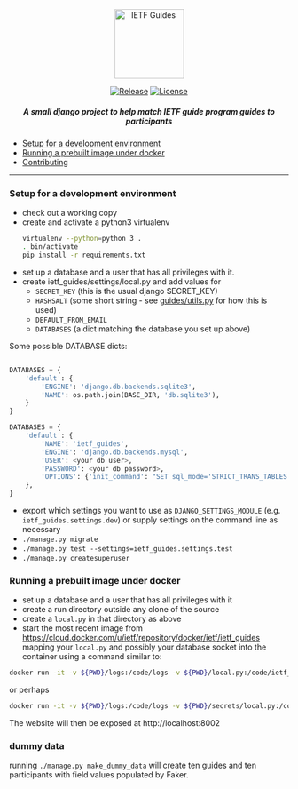 <div align="center">
    
<img src="https://raw.githubusercontent.com/ietf-tools/common/main/assets/logos/ietf-guides.svg" alt="IETF Guides" height="125" />
    
[![Release](https://img.shields.io/github/release/ietf-tools/ietf-guides.svg?style=flat&maxAge=600)](https://github.com/ietf-tools/ietf-guides/releases)
[![License](https://img.shields.io/github/license/ietf-tools/ietf-guides)](https://github.com/ietf-tools/ietf-guides/blob/main/LICENSE)
<!-- [![Open in Visual Studio Code](https://open.vscode.dev/badges/open-in-vscode.svg)](https://open.vscode.dev/ietf-tools/ietf-guides) -->
    
##### A small django project to help match IETF guide program guides to participants
    
</div>

- [Setup for a development environment](#setup-for-a-development-environment)
- [Running a prebuilt image under docker](#running-a-prebuilt-image-under-docker)
- [Contributing](https://github.com/ietf-tools/.github/blob/main/CONTRIBUTING.md)

---

### Setup for a development environment
* check out a working copy
* create and activate a python3 virtualenv
  ```bash
  virtualenv --python=python 3 .
  . bin/activate
  pip install -r requirements.txt
  ```
* set up a database and a user that has all privileges with it.
* create ietf_guides/settings/local.py and add values for
  - `SECRET_KEY`   (this is the usual django SECRET_KEY)
  - `HASHSALT`     (some short string - see [guides/utils.py](guides/utils.py) for how this is used)
  - `DEFAULT_FROM_EMAIL`
  - `DATABASES`    (a dict matching the database you set up above)

Some possible DATABASE dicts:
```python

DATABASES = {
    'default': {
        'ENGINE': 'django.db.backends.sqlite3',
        'NAME': os.path.join(BASE_DIR, 'db.sqlite3'),
    }
}

DATABASES = {
    'default': {
        'NAME': 'ietf_guides',
        'ENGINE': 'django.db.backends.mysql',
        'USER': <your db user>,
        'PASSWORD': <your db password>,
        'OPTIONS': {'init_command': "SET sql_mode='STRICT_TRANS_TABLES'"},
    },
}
```
* export which settings you want to use as `DJANGO_SETTINGS_MODULE` (e.g. `ietf_guides.settings.dev`) or supply settings on the command line as necessary
* `./manage.py migrate`
* `./manage.py test --settings=ietf_guides.settings.test`
* `./manage.py createsuperuser`

### Running a prebuilt image under docker
* set up a database and a user that has all privileges with it
* create a run directory outside any clone of the source
* create a `local.py` in that directory as above
* start the most recent image from <https://cloud.docker.com/u/ietf/repository/docker/ietf/ietf_guides> mapping your `local.py` and possibly your database socket into the container using a command similar to:
```bash
docker run -it -v ${PWD}/logs:/code/logs -v ${PWD}/local.py:/code/ietf_guides/settings/local.py -p 8002:8002 --name ietf_guides ietf/ietf_guides:v0.9.1
```
or perhaps

```bash
docker run -it -v ${PWD}/logs:/code/logs -v ${PWD}/secrets/local.py:/code/ietf_guides/settings/local.py -v /var/run/mysql:/var/run/mysql -p 8002:8002 --name ietf_guides ietf/ietf_guides:v0.9.1
```
The website will then be exposed at http://localhost:8002

### dummy data
running `./manage.py make_dummy_data` will create ten guides and ten participants with field values populated by Faker.
